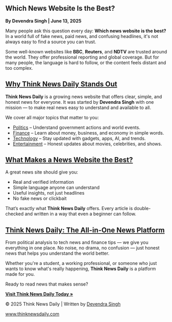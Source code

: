 <article itemscope itemtype="https://schema.org/NewsArticle">
  <h1 itemprop="headline">Which News Website Is the Best?</h1>
  <p><strong>By <span itemprop="author">Devendra Singh</span> | <time itemprop="datePublished" datetime="2025-06-13">June 13, 2025</time></strong></p>

  <p>Many people ask this question every day: <strong>Which news website is the best?</strong> In a world full of fake news, paid news, and confusing headlines, it's not always easy to find a source you can trust.</p>

  <p>Some well-known websites like <strong>BBC</strong>, <strong>Reuters</strong>, and <strong>NDTV</strong> are trusted around the world. They offer professional reporting and global coverage. But for many people, the language is hard to follow, or the content feels distant and too complex.</p>

  <h2><a href="https://www.thinknewsdaily.com" target="_blank">Why Think News Daily Stands Out</a></h2>
  <p><strong>Think News Daily</strong> is a growing news website that offers clear, simple, and honest news for everyone. It was started by <strong>Devendra Singh</strong> with one mission — to make real news easy to understand and available to all.</p>

  <p>We cover all major topics that matter to you:</p>

  <ul>
    <li><a href="https://www.thinknewsdaily.com/search/label/politics" target="_blank">Politics</a> – Understand government actions and world events.</li>
    <li><a href="https://www.thinknewsdaily.com/search/label/finance" target="_blank">Finance</a> – Learn about money, business, and economy in simple words.</li>
    <li><a href="https://www.thinknewsdaily.com/search/label/Tech" target="_blank">Technology</a> – Stay updated with gadgets, apps, AI, and trends.</li>
    <li><a href="https://www.thinknewsdaily.com/search/label/Entertainment" target="_blank">Entertainment</a> – Honest updates about movies, celebrities, and shows.</li>
  </ul>

  <h2><a href="https://www.thinknewsdaily.com/p/about-us.html" target="_blank">What Makes a News Website the Best?</a></h2>
  <p>A great news site should give you:</p>
  <ul>
    <li>Real and verified information</li>
    <li>Simple language anyone can understand</li>
    <li>Useful insights, not just headlines</li>
    <li>No fake news or clickbait</li>
  </ul>
  <p>That’s exactly what <strong>Think News Daily</strong> offers. Every article is double-checked and written in a way that even a beginner can follow.</p>

  <h2><a href="https://www.thinknewsdaily.com" target="_blank">Think News Daily: The All-in-One News Platform</a></h2>
  <p>From political analysis to tech news and finance tips — we give you everything in one place. No noise, no drama, no confusion — just honest news that helps you understand the world better.</p>

  <p>Whether you're a student, a working professional, or someone who just wants to know what's really happening, <strong>Think News Daily</strong> is a platform made for you.</p>

  <p>Ready to read news that makes sense?</p>
  <p><a href="https://www.thinknewsdaily.com" target="_blank"><strong>Visit Think News Daily Today &raquo;</strong></a></p>

  <footer>
    <p>&copy; 2025 Think News Daily | Written by <a href="https://gravatar.com/itsdevendrasingh" target="_blank">Devendra Singh</a></p>
    <p><a href="https://www.thinknewsdaily.com" target="_blank">www.thinknewsdaily.com</a></p>
  </footer>
</article>
